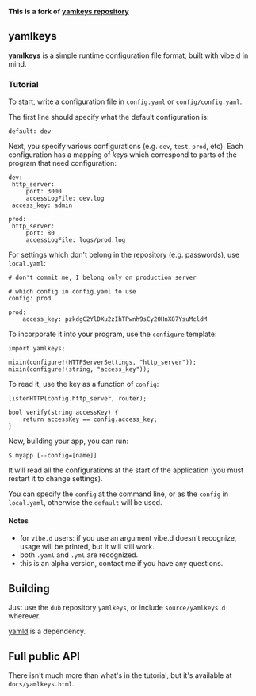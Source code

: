 
**This is a fork of [yamkeys repository](https://github.com/carlor/yamkeys)**

## yamlkeys

**yamlkeys** is a simple runtime configuration file format, built with vibe.d in mind.

### Tutorial

To start, write a configuration file in `config.yaml` or `config/config.yaml`.

The first line should specify what the default configuration is:

	default: dev

Next, you specify various configurations (e.g. `dev`, `test`, `prod`, etc).
Each configuration has a mapping of *key*s which correspond to parts of the program
that need configuration:


	dev:
	 http_server:
	     port: 3000
	     accessLogFile: dev.log
	 access_key: admin

	prod:
	 http_server:
	     port: 80
	     accessLogFile: logs/prod.log


For settings which don't belong in the repository (e.g. passwords), use `local.yaml`:


	# don't commit me, I belong only on production server

	# which config in config.yaml to use
	config: prod

	prod:
	    access_key: pzkdgC2YlDXu2zIhTPwnh9sCy20HnX87YsuMcldM



To incorporate it into your program, use the `configure` template:


	import yamlkeys;

	mixin(configure!(HTTPServerSettings, "http_server"));
	mixin(configure!(string, "access_key"));


To read it, use the key as a function of `config`:


	listenHTTP(config.http_server, router);

	bool verify(string accessKey) {
		return accessKey == config.access_key;
	}


Now, building your app, you can run:


	$ myapp [--config=[name]]


It will read all the configurations at the start of the application (you must restart
it to change settings).

You can specify the `config` at the command line, or as the `config` in `local.yaml`,
otherwise the `default` will be used.

#### Notes
  * for `vibe.d` users: if you use an argument vibe.d doesn't recognize, usage will
    be printed, but it will still work.
  * both `.yaml` and `.yml` are recognized.
  * this is an alpha version, contact me if you have any questions.

## Building
Just use the `dub` repository `yamlkeys`, or include `source/yamlkeys.d` wherever.

[yamld](https://github.com/LLC-CERERIS/yaml-d) is a dependency.

## Full public API
There isn't much more than what's in the tutorial, but it's available at
`docs/yamlkeys.html`.


